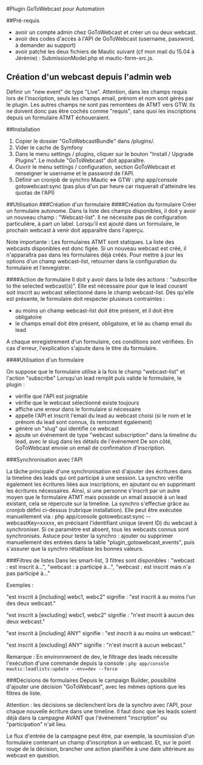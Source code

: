 #Plugin GoToWebcast pour Automation

##Pré-requis
- avoir un compte admin chez GoToWebcast et créer un ou deux webcast.
- avoir des codes d'accès à l'API de GoToWebcast (username, password, à demander au support)
- avoir patché les deux fichiers de Mautic suivant (cf mon mail du 15.04 à Jérémie) : SubmissionModel.php et mautic-form-src.js.

## Création d'un webcast depuis l'admin web
Définir un "new event" de type "Live".
Attention, dans les champs requis lors de l'inscription, seuls les champs email, prénom et nom sont gérés par le plugin. Les autres champs ne sont pas remontées de ATMT vers GTW. Ils ne doivent donc pas être cochés comme "requis", sans quoi les inscriptions depuis un formulaire ATMT échoueraient.

##Installation
1. Copier le dossier "GoToWebcastBundle" dans /plugins/.
2. Vider le cache de Symfony
3. Dans le menu settings / plugins, cliquer sur le bouton "Install / Upgrade Plugins". Le module "GoToWebcast" doit apparaître.
4. Ouvrir le menu settings / configuration, section GoToWebcast et renseigner le username et le password de l'API.
5. Définir un cronjob de synchro Mautic <=> GTW : php app/console gotowebcast:sync
(pas plus d'un par heure car risquerait d'atteindre les quotas de l'API)

##Utilisation
###Création d'un formulaire
####Création du formulaire
Créer un formulaire autonome. Dans la liste des champs disponibles, il doit y avoir un nouveau champ : "Webcast-list". Il ne nécessite pas de configuration particulière, à part un label.
Lorsqu'il est ajouté dans un formulaire, le prochain webcast à venir doit apparaître dans l'aperçu.

Note importante :
Les formulaires ATMT sont statiques. La liste des webcasts disponibles est donc figée. Si un nouveau webcast est créé, il n'apparaîtra pas dans les formulaires déjà créés. Pour mettre à jour les options d'un champ webcast-list, retourner dans la configuration du formulaire et l'enregistrer.

####Action de formulaire
Il doit y avoir dans la liste des actions : "subscribe to the selected webcast(s)".
Elle est nécessaire pour que le lead courant soit inscrit au webcast sélectionné dans le champ webcast-list.
Dès qu'elle est présente, le formulaire doit respecter plusieurs contraintes :
- au moins un champ webcast-list doit être présent, et il doit être obligatoire
- le champs email doit être présent, obligatoire, et lié au champ email du lead

A chaque enregistrement d'un formulaire, ces conditions sont vérifiées.
En cas d'erreur, l'explication s'ajoute dans le titre du formulaire.

####Utilisation d'un formulaire

On suppose que le formulaire utilise à la fois le champ "webcast-list" et l'action "subscribe"
Lorsqu'un lead remplit puis valide le formulaire, le plugin :
- vérifie que l'API est joignable
- vérifie que le webcast sélectionné existe toujours
- affiche une erreur dans le formulaire si nécessaire
- appelle l'API et inscrit l'email du lead au webcast choisi (si le nom et le prénom du lead sont connus, ils remontent également)
- génère un "slug" qui identifie ce webcast
- ajoute un événement de type "webcast subscription" dans la timeline du lead, avec le slug dans les détails de l'événement
De son côté, GoToWebcast envoie un email de confirmation d'inscription.

###Synchronisation avec l'API

La tâche principale d'une synchronisation est d'ajouter des écritures dans la timeline des leads qui ont participé à une session.
La synchro vérifie également les écritures liées aux inscriptions, en ajoutant ou en supprimant les écritures nécessaires.
Ainsi, si une personne s'inscrit par un autre moyen que le formulaire ATMT mais possède un email associé à un lead existant, cela se répercute sur la timeline.
La synchro s'effectue grâce au cronjob défini ci-dessus (rubrique installation).
Elle peut être exécutée manuellement via : php app/console gotowebcast:sync --webcastKey=xxxxx, en précisant l'identifiant unique (event ID) du webcast à synchroniser.
Si ce paramètre est absent, tous les webcasts connus sont synchronisés.
Astuce pour tester la synchro : ajouter ou supprimer manuellement des entrées dans la table "plugin_gotowebcast_events", puis s'assurer que la synchro rétablisse les bonnes valeurs.


###Filtres de listes
Dans les smart-list, 3 filtres sont disponibles : "webcast : est inscrit à...", "webcast : a participé à...", "webcast : est inscrit mais n'a pas participé à..."

Exemples :

"est inscrit à [including] webc1, webc2" signifie : "est inscrit à au moins l'un des deux webcast."

"est inscrit à [excluding] webc1, webc2" signifie : "n'est inscrit à aucun des deux webcast."

"est inscrit à [including] ANY" signifie : "est inscrit à au moins un webcast."

"est inscrit à [excluding] ANY" signifie : "n'est inscrit à aucun webcast."

Remarque :
En environnement de dev, le filtrage des leads nécessite l'exécution d'une commande depuis la console :
`php app/console mautic:leadlists:update --env=dev --force`

###Décisions de formulaires
Depuis le campaign Builder, possibilité d'ajouter une décision "GoToWebcast", avec les mêmes options que les filtres de liste.

Attention : les décisions se déclenchent lors de la synchro avec l'API, pour chaque nouvelle écriture dans une timeline. Il faut donc que les leads soient déjà dans la campagne AVANT que l'événement "inscription" ou "participation" n'ait lieu.

Le flux d'entrée de la campagne peut être, par exemple, la soumission d'un formulaire contenant un champ d'inscription à un webcast. Et, sur le point rouge de la décision, brancher une action planifiée à une date ultérieure au webcast en question.
